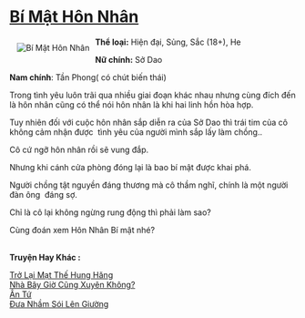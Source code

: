 <a href="https://utruyen.com/truyen/bi-mat-hon-nhan/18704/" title="Bí Mật Hôn Nhân"><h1>Bí Mật Hôn Nhân</h1></a><div style="display:table"><img align="right" style="float: left; padding: 10px;" src="https://utruyen.com/images/story/200x260/bi-mat-hon-nhan.jpg" alt="Bí Mật Hôn Nhân"><b>Thể loại:</b> Hiện đại, Sủng, Sắc (18+), He<p></p><b>Nữ chính:</b> Sở Dao<p></p><b>Nam chính</b>: Tần Phong( có chút biến thái)<p></p>Trong tình yêu luôn trãi qua nhiều giai đoạn khác nhau nhưng cùng đích đến là hôn nhân cũng có thể nói hôn nhân là khi hai linh hồn hòa hợp.<p></p>Tuy nhiên đối với cuộc hôn nhân sắp diễn ra của Sở Dao thì trái tim của cô không cảm nhận được  tình yêu của người mình sắp lấy làm chồng..<p></p>Cô cứ ngỡ hôn nhân rồi sẽ vung đắp.<p></p>Nhưng khi cánh cửa phòng đóng lại là bao bí mật được khai phá.<p></p>Người chồng tật nguyền đáng thương mà cô thầm nghĩ, chính là một người đàn ông  đáng sợ.<p></p>Chỉ là cô lại không ngừng rung động thì phải làm sao?<p></p>Cùng đoán xem Hôn Nhân Bí mật nhé?</div><p><br><b>Truyện Hay Khác :</b></p><a href="https://utruyen.com/truyen/tro-lai-mat-the-hung-hang/18793/" alt="Trở Lại Mạt Thế Hung Hăng">Trở Lại Mạt Thế Hung Hăng</a><br/><a href="https://github.com/quanluxury/ngontinhhot/tree/master/truyenhay/19496/" alt="Nhà Bây Giờ Cũng Xuyên Không?">Nhà Bây Giờ Cũng Xuyên Không?</a><br/><a href="https://github.com/quanluxury/ngontinhhot/tree/master/truyenhay/16980/" alt="Ân Tứ">Ân Tứ</a><br/><a href="https://github.com/quanluxury/ngontinhhot/tree/master/truyenhay/17176/" alt="Đưa Nhầm Sói Lên Giường">Đưa Nhầm Sói Lên Giường</a><br/>